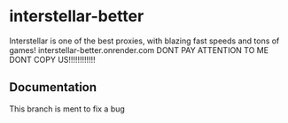 # interstellar-better
Interstellar is one of the best proxies, with blazing fast speeds and tons of games! interstellar-better.onrender.com
DONT PAY ATTENTION TO ME DONT COPY US!!!!!!!!!!!!

## Documentation

This branch is ment to fix a bug

